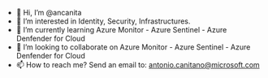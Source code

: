 - 👋 Hi, I’m @ancanita
- 👀 I’m interested in Identity, Security, Infrastructures.
- 🌱 I’m currently learning Azure Monitor - Azure Sentinel - Azure Denfender for Cloud
- 💞️ I’m looking to collaborate on Azure Monitor - Azure Sentinel - Azure Denfender for Cloud
- 📫 How to reach me? Send an email to: antonio.canitano@microsoft.com

<!---
ancanita/ancanita is a ✨ special ✨ repository because its `README.md` (this file) appears on your GitHub profile.
You can click the Preview link to take a look at your changes.
--->
